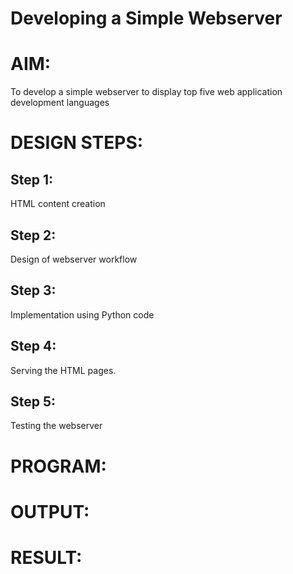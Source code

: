 # Developing a Simple Webserver
# AIM:
To develop a simple webserver to display top five web application development languages

# DESIGN STEPS:
## Step 1: 
HTML content creation
## Step 2:
Design of webserver workflow
## Step 3:
Implementation using Python code
## Step 4:
Serving the HTML pages.
## Step 5:
Testing the webserver

# PROGRAM:


# OUTPUT:


# RESULT:
